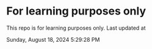 # For learning purposes only
This repo is for learning purposes only.
Last updated at

Sunday, August 18, 2024 5:29:28 PM


